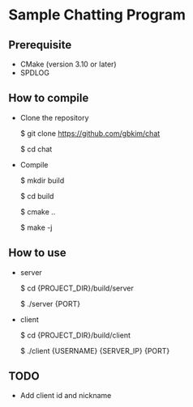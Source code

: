 # Sample Chatting Program

## Prerequisite

* CMake (version 3.10 or later)
* SPDLOG

## How to compile

*  Clone the repository

   $ git clone https://github.com/gbkim/chat

   $ cd chat

* Compile

  $ mkdir build

  $ cd build

  $ cmake ..

  $ make -j

## How to use
  * server

    $ cd {PROJECT_DIR}/build/server

    $ ./server {PORT}

  * client

    $ cd {PROJECT_DIR}/build/client

    $ ./client {USERNAME} {SERVER_IP} {PORT}


## TODO

  * Add client id and nickname



